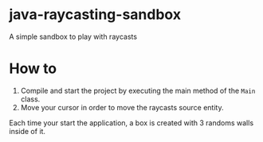# java-raycasting-sandbox
A simple sandbox to play with raycasts

# How to
1. Compile and start the project by executing the main method of the `Main` class.
2. Move your cursor in order to move the raycasts source entity.

Each time your start the application, a box is created with 3 randoms walls inside of it.
